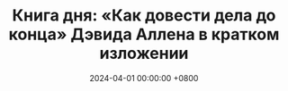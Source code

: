 ---
title: "Книга дня: «Как довести дела до конца» Дэвида Аллена в кратком изложении"
description: >-
  Хотите повысить продуктивность? Книга Дэвида Аллена "Как Довести Дела до Конца" учит управлять временем, снижать стресс и достигать целей!
date: 2024-04-01 00:00:00 +0800
categories: [Мышление, Конспекты-книг]
tags:
  [
    как-довести-дела-до-конца,
    дэвид-аллен,
    продуктивность,
    управление-временем,
    постановка-целей,
    организация-задач,
    снижение-стресса,
    баланс-работы-и-жизни,
    личная-эффективность,
    планирование-действий,
    принятие-решений,
    прокрастинация,
    фокус,
    управление-рабочими-процессами,
    достижение-целей,
    лайфхаки
  ]
image: 
alt: Книга Как Довести Дела до Конца Дэвида Аллена
fallback:
  - 
  - 
---